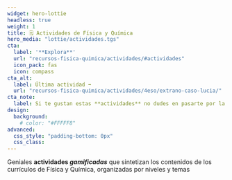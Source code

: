 ```yaml
---
widget: hero-lottie
headless: true
weight: 1
title: 🗒️ Actividades de Física y Química
hero_media: "lottie/actividades.tgs"
cta:
  label: '**Explora**'
  url: "recursos-fisica-quimica/actividades/#actividades"
  icon_pack: fas
  icon: compass
cta_alt:
  label: Última actividad ➡️
  url: "recursos-fisica-quimica/actividades/4eso/extrano-caso-lucia/"
cta_note:
  label: Si te gustan estas **actividades** no dudes en pasarte por la [excelente **página web** de **Miguel Quiroga**](https://www.miguelquiroga.es).
design:
  background:
    # color: "#FFFFF8"
advanced:
  css_style: "padding-bottom: 0px"
  css_class: 
---
```


Geniales **actividades *gamificadas*** que sintetizan los contenidos de los currículos de Física y Química, organizadas por niveles y temas